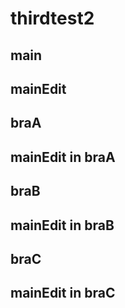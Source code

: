 # thirdtest2

## main

## mainEdit

## braA

## mainEdit in braA

## braB

## mainEdit in braB

## braC

## mainEdit in braC
